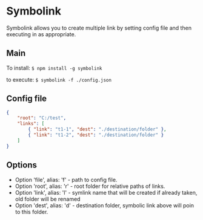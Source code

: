 # Symbolink

Symbolink allows you to create multiple link by setting config file and then executing in as appropriate.

## Main
To install:
```$ npm install -g symbolink```

to execute:
```$ symbolink -f ./config.json```

## Config file
```json
{
    "root": "C:/test",
    "links": [
        { "link": "t1-1", "dest": "./destination/folder" },
        { "link": "t1-2", "dest": "./destination/folder" }
    ]
}
```

## Options

- Option 'file', alias: 'f' - path to config file.
- Option 'root', alias: 'r' - root folder for relative paths of links.
- Option 'link', alias: 'l' - symlink name that will be created if already taken, old folder will be renamed
- Option 'dest', alias: 'd' - destination folder, symbolic link above will poin to this folder.
